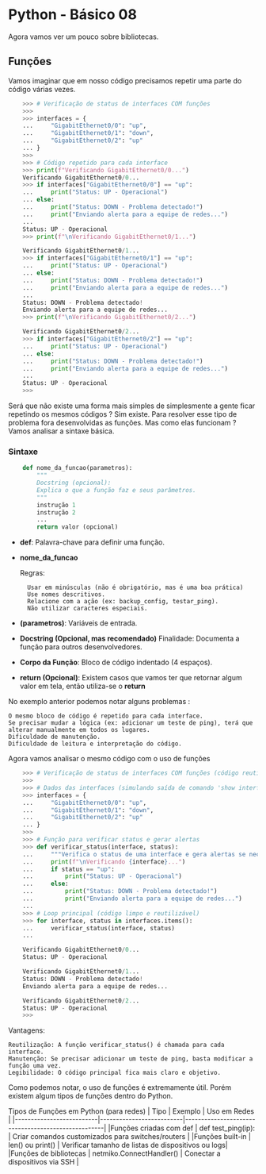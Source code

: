 # Python - Básico 08

Agora vamos ver um pouco sobre bibliotecas.

## Funções

Vamos imaginar que em nosso código precisamos repetir uma parte do código várias vezes.  

```Python
    >>> # Verificação de status de interfaces COM funções
    >>>
    >>> interfaces = {
    ...     "GigabitEthernet0/0": "up",
    ...     "GigabitEthernet0/1": "down",
    ...     "GigabitEthernet0/2": "up"
    ... }
    >>> 
    >>> # Código repetido para cada interface
    >>> print(f"Verificando GigabitEthernet0/0...")
    Verificando GigabitEthernet0/0...
    >>> if interfaces["GigabitEthernet0/0"] == "up":
    ...     print("Status: UP - Operacional")
    ... else:
    ...     print("Status: DOWN - Problema detectado!")
    ...     print("Enviando alerta para a equipe de redes...")
    ... 
    Status: UP - Operacional
    >>> print(f"\nVerificando GigabitEthernet0/1...")

    Verificando GigabitEthernet0/1...
    >>> if interfaces["GigabitEthernet0/1"] == "up":
    ...     print("Status: UP - Operacional")
    ... else:
    ...     print("Status: DOWN - Problema detectado!")
    ...     print("Enviando alerta para a equipe de redes...")
    ... 
    Status: DOWN - Problema detectado!
    Enviando alerta para a equipe de redes...
    >>> print(f"\nVerificando GigabitEthernet0/2...")

    Verificando GigabitEthernet0/2...
    >>> if interfaces["GigabitEthernet0/2"] == "up":
    ...     print("Status: UP - Operacional")
    ... else:
    ...     print("Status: DOWN - Problema detectado!")
    ...     print("Enviando alerta para a equipe de redes...")
    ... 
    Status: UP - Operacional
    >>> 
```

Será que não existe uma forma mais simples de simplesmente a gente ficar repetindo os mesmos códigos ? Sim existe. Para resolver esse tipo de problema fora desenvolvidas as funções. Mas como elas funcionam ? Vamos analisar a sintaxe básica.

### Sintaxe

```Python
    def nome_da_funcao(parametros):
        """
        Docstring (opcional): 
        Explica o que a função faz e seus parâmetros.
        """
        instrução 1
        instrução 2
        ...
        return valor (opcional)
```
* **def**: Palavra-chave para definir uma função.
* **nome_da_funcao**

    Regras:
        
        Usar em minúsculas (não é obrigatório, mas é uma boa prática)
        Use nomes descritivos.  
        Relacione com a ação (ex: backup_config, testar_ping).
        Não utilizar caracteres especiais.
            
* **(parametros)**: Variáveis de entrada.  
* **Docstring (Opcional, mas recomendado)** Finalidade: Documenta a função para outros desenvolvedores.
* **Corpo da Função**: Bloco de código indentado (4 espaços).
* **return (Opcional)**: Existem casos que vamos ter que retornar algum valor em tela, então utiliza-se o **return**

No exemplo anterior podemos notar alguns problemas :

    O mesmo bloco de código é repetido para cada interface. 
    Se precisar mudar a lógica (ex: adicionar um teste de ping), terá que alterar manualmente em todos os lugares.
    Dificuldade de manutenção.
    Dificuldade de leitura e interpretação do código.

Agora vamos analisar o mesmo código com o uso de funções

```Python
    >>> # Verificação de status de interfaces COM funções (código reutilizável)
    >>> 
    >>> # Dados das interfaces (simulando saída de comando 'show interface')
    >>> interfaces = {
    ...     "GigabitEthernet0/0": "up",
    ...     "GigabitEthernet0/1": "down",
    ...     "GigabitEthernet0/2": "up"
    ... }
    >>> 
    >>> # Função para verificar status e gerar alertas
    >>> def verificar_status(interface, status):
    ...     """Verifica o status de uma interface e gera alertas se necessário"""
    ...     print(f"\nVerificando {interface}...")
    ...     if status == "up":
    ...         print("Status: UP - Operacional")
    ...     else:
    ...         print("Status: DOWN - Problema detectado!")
    ...         print("Enviando alerta para a equipe de redes...")
    ... 
    >>> # Loop principal (código limpo e reutilizável)
    >>> for interface, status in interfaces.items():
    ...     verificar_status(interface, status)
    ... 

    Verificando GigabitEthernet0/0...
    Status: UP - Operacional

    Verificando GigabitEthernet0/1...
    Status: DOWN - Problema detectado!
    Enviando alerta para a equipe de redes...

    Verificando GigabitEthernet0/2...
    Status: UP - Operacional
    >>> 
```

Vantagens:

    Reutilização: A função verificar_status() é chamada para cada interface.
    Manutenção: Se precisar adicionar um teste de ping, basta modificar a função uma vez.
    Legibilidade: O código principal fica mais claro e objetivo.

Como podemos notar, o uso de funções é extremamente útil. Porém existem algum tipos de funções dentro do Python.

Tipos de Funções em Python (para redes)
| Tipo                     | Exemplo                  | Uso em Redes                                       |
|--------------------------|--------------------------|----------------------------------------------------|
|Funções criadas com def   | def test_ping(ip):       | Criar comandos customizados para switches/routers  |
|Funções built-in          | len() ou print()         | Verificar tamanho de listas de dispositivos ou logs|
|Funções de bibliotecas    | netmiko.ConnectHandler() | Conectar a dispositivos via SSH                    |